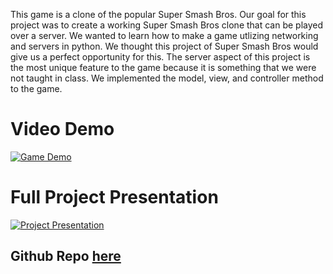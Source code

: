 This game is a clone of the popular Super Smash Bros. Our goal for this project was to create a working Super Smash Bros clone that can be played over a server. We wanted to learn how to make a game utlizing networking and servers in python. We thought this project of Super Smash Bros would give us a perfect opportunity for this. The server aspect of this project is the most unique feature to the game because it is something that we were not taught in class. We implemented the model, view, and controller method to the game. 

# Video Demo
[![Game Demo](https://img.youtube.com/vi/AT6Lnmm4oP0/0.jpg)](https://youtu.be/AT6Lnmm4oP0)

# Full Project Presentation
[![Project Presentation](https://img.youtube.com/vi/1fjQp3s1X5s/0.jpg)](https://youtu.be/1fjQp3s1X5s)


## Github Repo [here](github.com/olincollege/pysmash)
